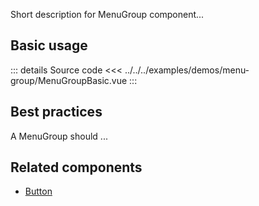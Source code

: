 Short description for MenuGroup component...

## Basic usage

<MenuGroupBasic />

::: details Source code
<<< ../../../examples/demos/menu-group/MenuGroupBasic.vue
:::

## Best practices

A MenuGroup should ...

## Related components

- [Button](/components/button/button.doc)
